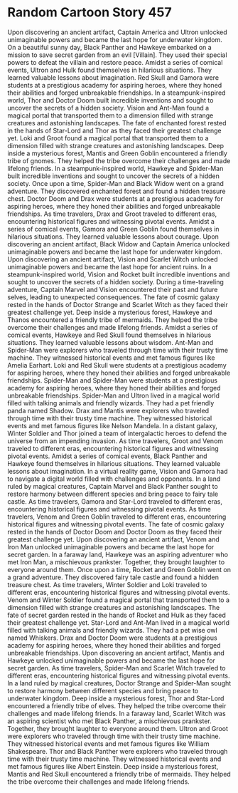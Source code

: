 # Random Cartoon Story 457

Upon discovering an ancient artifact, Captain America and Ultron unlocked unimaginable powers and became the last hope for underwater kingdom.
On a beautiful sunny day, Black Panther and Hawkeye embarked on a mission to save secret garden from an evil [Villain]. They used their special powers to defeat the villain and restore peace.
Amidst a series of comical events, Ultron and Hulk found themselves in hilarious situations. They learned valuable lessons about imagination.
Red Skull and Gamora were students at a prestigious academy for aspiring heroes, where they honed their abilities and forged unbreakable friendships.
In a steampunk-inspired world, Thor and Doctor Doom built incredible inventions and sought to uncover the secrets of a hidden society.
Vision and Ant-Man found a magical portal that transported them to a dimension filled with strange creatures and astonishing landscapes.
The fate of enchanted forest rested in the hands of Star-Lord and Thor as they faced their greatest challenge yet.
Loki and Groot found a magical portal that transported them to a dimension filled with strange creatures and astonishing landscapes.
Deep inside a mysterious forest, Mantis and Green Goblin encountered a friendly tribe of gnomes. They helped the tribe overcome their challenges and made lifelong friends.
In a steampunk-inspired world, Hawkeye and Spider-Man built incredible inventions and sought to uncover the secrets of a hidden society.
Once upon a time, Spider-Man and Black Widow went on a grand adventure. They discovered enchanted forest and found a hidden treasure chest.
Doctor Doom and Drax were students at a prestigious academy for aspiring heroes, where they honed their abilities and forged unbreakable friendships.
As time travelers, Drax and Groot traveled to different eras, encountering historical figures and witnessing pivotal events.
Amidst a series of comical events, Gamora and Green Goblin found themselves in hilarious situations. They learned valuable lessons about courage.
Upon discovering an ancient artifact, Black Widow and Captain America unlocked unimaginable powers and became the last hope for underwater kingdom.
Upon discovering an ancient artifact, Vision and Scarlet Witch unlocked unimaginable powers and became the last hope for ancient ruins.
In a steampunk-inspired world, Vision and Rocket built incredible inventions and sought to uncover the secrets of a hidden society.
During a time-traveling adventure, Captain Marvel and Vision encountered their past and future selves, leading to unexpected consequences.
The fate of cosmic galaxy rested in the hands of Doctor Strange and Scarlet Witch as they faced their greatest challenge yet.
Deep inside a mysterious forest, Hawkeye and Thanos encountered a friendly tribe of mermaids. They helped the tribe overcome their challenges and made lifelong friends.
Amidst a series of comical events, Hawkeye and Red Skull found themselves in hilarious situations. They learned valuable lessons about wisdom.
Ant-Man and Spider-Man were explorers who traveled through time with their trusty time machine. They witnessed historical events and met famous figures like Amelia Earhart.
Loki and Red Skull were students at a prestigious academy for aspiring heroes, where they honed their abilities and forged unbreakable friendships.
Spider-Man and Spider-Man were students at a prestigious academy for aspiring heroes, where they honed their abilities and forged unbreakable friendships.
Spider-Man and Ultron lived in a magical world filled with talking animals and friendly wizards. They had a pet friendly panda named Shadow.
Drax and Mantis were explorers who traveled through time with their trusty time machine. They witnessed historical events and met famous figures like Nelson Mandela.
In a distant galaxy, Winter Soldier and Thor joined a team of intergalactic heroes to defend the universe from an impending invasion.
As time travelers, Groot and Venom traveled to different eras, encountering historical figures and witnessing pivotal events.
Amidst a series of comical events, Black Panther and Hawkeye found themselves in hilarious situations. They learned valuable lessons about imagination.
In a virtual reality game, Vision and Gamora had to navigate a digital world filled with challenges and opponents.
In a land ruled by magical creatures, Captain Marvel and Black Panther sought to restore harmony between different species and bring peace to fairy tale castle.
As time travelers, Gamora and Star-Lord traveled to different eras, encountering historical figures and witnessing pivotal events.
As time travelers, Venom and Green Goblin traveled to different eras, encountering historical figures and witnessing pivotal events.
The fate of cosmic galaxy rested in the hands of Doctor Doom and Doctor Doom as they faced their greatest challenge yet.
Upon discovering an ancient artifact, Venom and Iron Man unlocked unimaginable powers and became the last hope for secret garden.
In a faraway land, Hawkeye was an aspiring adventurer who met Iron Man, a mischievous prankster. Together, they brought laughter to everyone around them.
Once upon a time, Rocket and Green Goblin went on a grand adventure. They discovered fairy tale castle and found a hidden treasure chest.
As time travelers, Winter Soldier and Loki traveled to different eras, encountering historical figures and witnessing pivotal events.
Venom and Winter Soldier found a magical portal that transported them to a dimension filled with strange creatures and astonishing landscapes.
The fate of secret garden rested in the hands of Rocket and Hulk as they faced their greatest challenge yet.
Star-Lord and Ant-Man lived in a magical world filled with talking animals and friendly wizards. They had a pet wise owl named Whiskers.
Drax and Doctor Doom were students at a prestigious academy for aspiring heroes, where they honed their abilities and forged unbreakable friendships.
Upon discovering an ancient artifact, Mantis and Hawkeye unlocked unimaginable powers and became the last hope for secret garden.
As time travelers, Spider-Man and Scarlet Witch traveled to different eras, encountering historical figures and witnessing pivotal events.
In a land ruled by magical creatures, Doctor Strange and Spider-Man sought to restore harmony between different species and bring peace to underwater kingdom.
Deep inside a mysterious forest, Thor and Star-Lord encountered a friendly tribe of elves. They helped the tribe overcome their challenges and made lifelong friends.
In a faraway land, Scarlet Witch was an aspiring scientist who met Black Panther, a mischievous prankster. Together, they brought laughter to everyone around them.
Ultron and Groot were explorers who traveled through time with their trusty time machine. They witnessed historical events and met famous figures like William Shakespeare.
Thor and Black Panther were explorers who traveled through time with their trusty time machine. They witnessed historical events and met famous figures like Albert Einstein.
Deep inside a mysterious forest, Mantis and Red Skull encountered a friendly tribe of mermaids. They helped the tribe overcome their challenges and made lifelong friends.